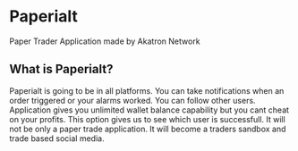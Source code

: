 # Paperialt
Paper Trader Application made by Akatron Network

## What is Paperialt?
Paperialt is going to be in all platforms. You can take notifications when an order triggered or your alarms worked. You can follow other users. Application gives you unlimited wallet balance capability but you cant cheat on your profits. This option gives us to see which user is successfull. It will not be only a paper trade application. It will become a traders sandbox and trade based social media.
